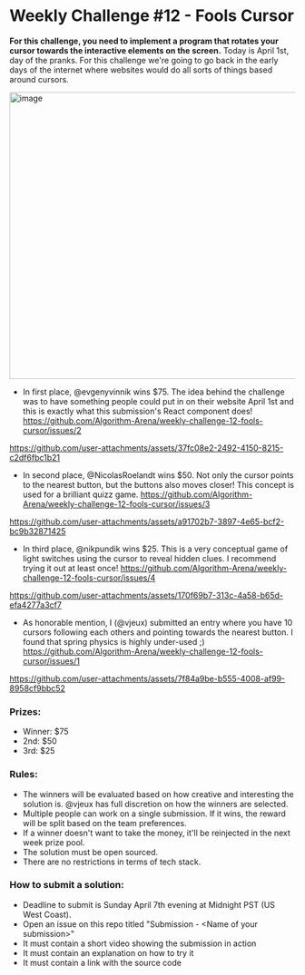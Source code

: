 # Weekly Challenge #12 - Fools Cursor

**For this challenge, you need to implement a program that rotates your cursor towards the interactive elements on the screen.** Today is April 1st, day of the pranks. For this challenge we're going to go back in the early days of the internet where websites would do all sorts of things based around cursors.

<img width="506" alt="image" src="https://github.com/Algorithm-Arena/weekly-challenge-12-fools-cursor/assets/197597/06ade268-2889-4ef6-ba01-b0086db0b891">

* In first place, @evgenyvinnik wins $75. The idea behind the challenge was to have something people could put in on their website April 1st and this is exactly what this submission's React component does! https://github.com/Algorithm-Arena/weekly-challenge-12-fools-cursor/issues/2



https://github.com/user-attachments/assets/37fc08e2-2492-4150-8215-c2df6fbc1b21



* In second place, @NicolasRoelandt wins $50. Not only the cursor points to the nearest button, but the buttons also moves closer! This concept is used for a brilliant quizz game. https://github.com/Algorithm-Arena/weekly-challenge-12-fools-cursor/issues/3


https://github.com/user-attachments/assets/a91702b7-3897-4e65-bcf2-bc9b32871425


* In third place, @nikpundik wins $25. This is a very conceptual game of light switches using the cursor to reveal hidden clues. I recommend trying it out at least once! https://github.com/Algorithm-Arena/weekly-challenge-12-fools-cursor/issues/4


https://github.com/user-attachments/assets/170f69b7-313c-4a58-b65d-efa4277a3cf7


* As honorable mention, I (@vjeux) submitted an entry where you have 10 cursors following each others and pointing towards the nearest button. I found that spring physics is highly under-used ;) https://github.com/Algorithm-Arena/weekly-challenge-12-fools-cursor/issues/1


https://github.com/user-attachments/assets/7f84a9be-b555-4008-af99-8958cf9bbc52


### Prizes:
* Winner: $75
* 2nd: $50
* 3rd: $25

### Rules:
* The winners will be evaluated based on how creative and interesting the solution is. @vjeux has full discretion on how the winners are selected.
* Multiple people can work on a single submission. If it wins, the reward will be split based on the team preferences.
* If a winner doesn't want to take the money, it'll be reinjected in the next week prize pool.
* The solution must be open sourced.
* There are no restrictions in terms of tech stack.

### How to submit a solution:
* Deadline to submit is Sunday April 7th evening at Midnight PST (US West Coast).
* Open an issue on this repo titled "Submission - &lt;Name of your submission&gt;"
* It must contain a short video showing the submission in action
* It must contain an explanation on how to try it
* It must contain a link with the source code
